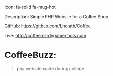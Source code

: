 Icon: fa-solid fa-mug-hot

Description: Simple PHP Website for a Coffee Shop

GitHub: https://github.com/Lhorath/Coffee

Live: http://coffee.nerdygamertools.com

# CoffeeBuzz:
> php website made during college.
